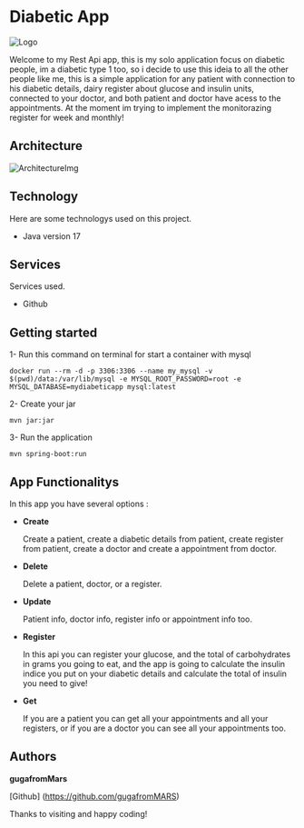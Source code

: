 # Diabetic App

![Logo](https://149777215.v2.pressablecdn.com/wp-content/uploads/2017/10/Gustaitis100617-1000x667.jpg)

Welcome to my Rest Api app, this is my solo application focus on diabetic people, im a diabetic type 1 too, so i decide to use this ideia to all the other people like me, this is a simple application for any patient with connection to his diabetic details, dairy register about glucose and insulin units, connected to your doctor, and both patient and doctor have acess to the appointments. At the moment im trying to implement the monitorazing register for week and monthly!


## Architecture 

![ArchitectureImg](https://github.com/gugafromMARS/diabeticApp/assets/116969206/8a873a6b-96c0-418c-9de9-37494f2d34cc)

## Technology

Here are some technologys used on this project.

* Java version 17

## Services

Services used.

* Github
  
## Getting started

1- Run this command on terminal for start a container with mysql
```shell script
docker run --rm -d -p 3306:3306 --name my_mysql -v $(pwd)/data:/var/lib/mysql -e MYSQL_ROOT_PASSWORD=root -e MYSQL_DATABASE=mydiabeticapp mysql:latest
```
2- Create your jar 
```shell script
mvn jar:jar
```
3- Run the application
```shell script
mvn spring-boot:run
```

## App Functionalitys

In this app you have several options :

* **Create**

  Create a patient, create a diabetic details from patient, create register from patient, create a doctor and create a appointment from doctor.
* **Delete**

  Delete a patient, doctor, or a register.
* **Update**

  Patient info, doctor info, register info or appointment info too.
* **Register**

  In this api you can register your glucose, and the total of carbohydrates in grams you going to eat, and the app is going to calculate the insulin indice you put on your diabetic details and calculate the total of insulin you need to give!
* **Get**

  If you are a patient you can get all your appointments and all your registers, or if you are a doctor you can see all your appointments too.



## Authors

**gugafromMars**

[Github] (https://github.com/gugafromMARS)

Thanks to visiting and happy coding!

